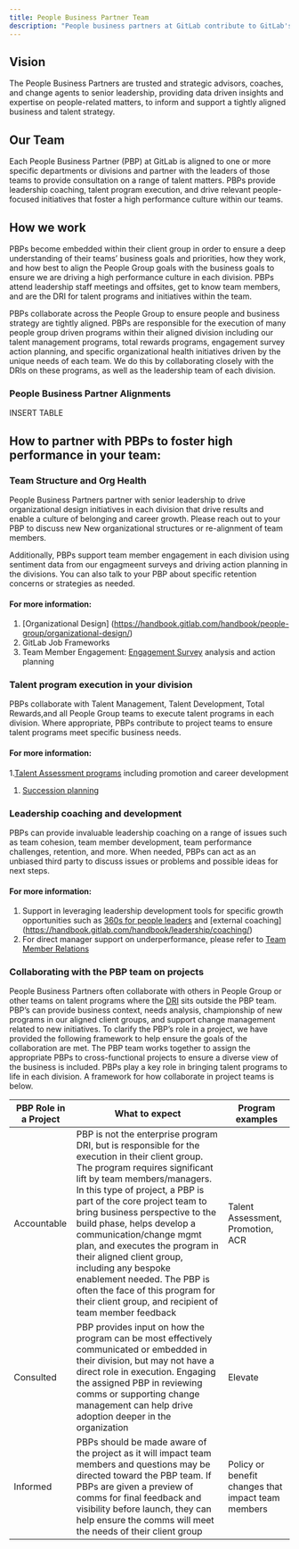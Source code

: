 ```yaml
---
title: People Business Partner Team
description: "People business partners at GitLab contribute to GitLab's strategy by driving a high performance and inclusive culture in each division."
---
```


## Vision

The People Business Partners are trusted and strategic advisors, coaches, and change agents to senior leadership, providing data driven insights and expertise on people-related matters, to inform and support a tightly aligned business and talent strategy.

## Our Team

Each People Business Partner (PBP) at GitLab is aligned to one or more specific departments or divisions and partner with the leaders of those teams to provide consultation on a range of talent matters. PBPs provide leadership coaching, talent program execution, and drive relevant people-focused initiatives that foster a high performance culture within our teams.

## How we work

PBPs become embedded within their client group in order to ensure a deep understanding of their teams’ business goals and priorities, how they work, and how best to align the People Group goals with the business goals to ensure we are driving a high performance culture in each division. PBPs attend leadership staff meetings and offsites, get to know team members, and are the DRI for talent programs and initiatives within the team.

PBPs collaborate across the People Group to ensure people and business strategy are tightly aligned. PBPs are responsible for the execution of many people group driven programs within their aligned division including our talent management programs, total rewards programs, engagement survey action planning, and specific organizational health initiatives driven by the unique needs of each team. We do this by collaborating closely with the DRIs on these programs, as well as the leadership team of each division.

### People Business Partner Alignments

INSERT TABLE

## How to partner with PBPs to foster high performance in your team:

### Team Structure and Org Health

People Business Partners partner with senior leadership to drive organizational design initiatives in each division that drive results and enable a culture of belonging and career growth. Please reach out to your PBP to discuss new New organizational structures or re-alignment of team members.

Additionally, PBPs support team member engagement in each division using sentiment data from our engagmeent surveys and driving action planning in the divisions. You can also talk to your PBP about specific retention concerns or strategies as needed.

#### For more information:

1. [Organizational Design] (https://handbook.gitlab.com/handbook/people-group/organizational-design/)
1. GitLab Job Frameworks
1. Team Member Engagement: [Engagement Survey](https://handbook.gitlab.com/handbook/people-group/engagement/#engagement-and-org-health-surveys-overview) analysis and action planning

### Talent program execution in your division

PBPs collaborate with Talent Management, Talent Development, Total Rewards,and all People Group teams to execute talent programs in each division.  Where appropriate, PBPs contribute to project teams to ensure talent programs meet specific business needs.

#### For more information:

1.[Talent Assessment programs](https://handbook.gitlab.com/handbook/people-group/talent-assessment/) including promotion and career development
1. [Succession planning](https://handbook.gitlab.com/handbook/people-group/talent-assessment/#succession-planning)


### Leadership coaching and development

PBPs can provide invaluable leadership coaching on a range of issues such as team cohesion, team member development, team performance challenges, retention, and more. When needed, PBPs can act as an unbiased third party to discuss issues or problems and possible ideas for next steps.

#### For more information:

1. Support in leveraging leadership development tools for specific growth opportunities such as [360s for people leaders](https://handbook.gitlab.com/handbook/people-group/360-feedback/) and [external coaching] (https://handbook.gitlab.com/handbook/leadership/coaching/)
1. For direct manager support on underperformance, please refer to [Team Member Relations](https://handbook.gitlab.com/handbook/people-group/team-member-relations/)

### Collaborating with the PBP team on projects

People Business Partners often collaborate with others in People Group or other teams on talent programs where the [DRI](https://handbook.gitlab.com/handbook/people-group/directly-responsible-individuals/) sits outside the PBP team. PBP’s can provide business context, needs analysis, championship of new programs in our aligned client groups, and support change management related to new initiatives. To clarify the PBP’s role in a project, we have provided the following framework to help ensure the goals of the collaboration are met. The PBP team works together to assign the appropriate PBPs to cross-functional projects to ensure a diverse view of the business is included. PBPs play a key role in bringing talent programs to life in each division. A framework for how collaborate in project teams is below.

| PBP Role in a Project    | What to expect | Program examples |
|---------|---------|-------|
| Accountable  | PBP is not the enterprise program DRI, but is responsible for the execution in their client group. The program requires significant lift by team members/managers. In this type of project, a PBP is part of the core project team to bring business perspective to the build phase, helps develop a communication/change mgmt plan, and executes the program in their aligned client group, including any bespoke enablement needed. The PBP is often the face of this program for their client group, and recipient of team member feedback | Talent Assessment, Promotion, ACR    |
| Consulted | PBP provides input on how the program can be most effectively communicated or embedded in their division, but may not have a direct role in execution. Engaging the assigned PBP in reviewing comms or supporting change management can help drive adoption deeper in the organization |Elevate   |
| Informed    | PBPs should be made aware of the project as it will impact team members and questions may be directed toward the PBP team. If PBPs are given a preview of comms for final feedback and visibility before launch, they can help ensure the comms will meet the needs of their client group | Policy or benefit changes that impact team members    |



